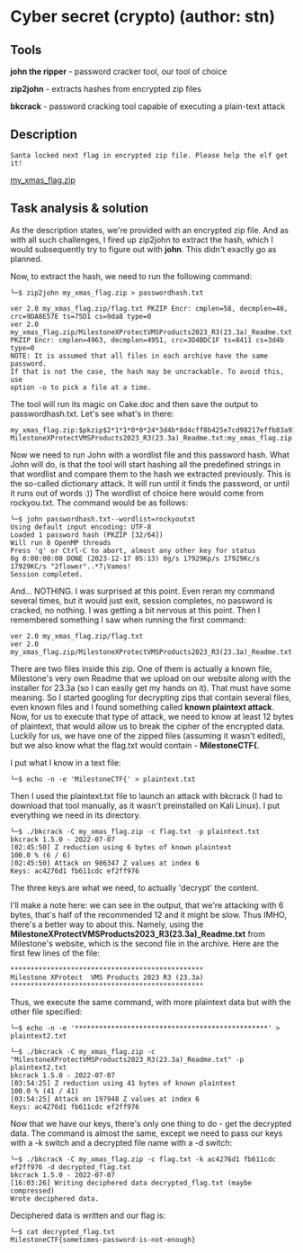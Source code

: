# Cyber secret (crypto) (author: stn)

## Tools

**john the ripper** - password cracker tool, our tool of choice

**zip2john** - extracts hashes from encrypted zip files

**bkcrack** - password cracking tool capable of executing a plain-text attack

## Description

```
Santa locked next flag in encrypted zip file. Please help the elf get it!
```

[my_xmas_flag.zip](./my_xmas_flag.zip)

## Task analysis & solution

As the description states, we're provided with an encrypted zip file. And as with all such challenges, I fired up zip2john to extract the hash, which I would subsequently try to figure out with **john**. This didn't exactly go as planned.

Now, to extract the hash, we need to run the following command:

```shell
└─$ zip2john my_xmas_flag.zip > passwordhash.txt

ver 2.0 my_xmas_flag.zip/flag.txt PKZIP Encr: cmplen=58, decmplen=46, crc=9DA8E57E ts=75D1 cs=9da8 type=0
ver 2.0 my_xmas_flag.zip/MilestoneXProtectVMSProducts2023_R3(23.3a)_Readme.txt PKZIP Encr: cmplen=4963, decmplen=4951, crc=3D4BDC1F ts=8411 cs=3d4b type=0
NOTE: It is assumed that all files in each archive have the same password.
If that is not the case, the hash may be uncrackable. To avoid this, use
option -o to pick a file at a time.

```

The tool will run its magic on Cake.doc and then save the output to passwordhash.txt. Let's see what's in there:

```
my_xmas_flag.zip:$pkzip$2*1*1*0*0*24*3d4b*8d4cff8b425e7cd98217effb83a9139d253c53f7f3413f2b90ec6600c7c39882cf0534f3*2*0*3a*2e*9da8e57e*0*26*0*3a*9da8*d1441b7cc7d40394a532c55258424ec80f1e150e81a045621e7bb6b3ba4264c18923cc3262f83f6488ef985144884668a1408d4cfffb40aa2985*$/pkzip$::my_xmas_flag.zip:flag.txt, MilestoneXProtectVMSProducts2023_R3(23.3a)_Readme.txt:my_xmas_flag.zip
```

Now we need to run John with a wordlist file and this password hash. What John will do, is that the tool will start hashing all the predefined strings in that wordlist and compare them to the hash we extracted previously. This is the so-called dictionary attack. It will run until it finds the password, or until it runs out of words :)) The wordlist of choice here would come from rockyou.txt. The command would be as follows:

```shell
└─$ john passwordhash.txt--wordlist=rockyoutxt                                                                                                                                                                                           
Using default input encoding: UTF-8
Loaded 1 password hash (PKZIP [32/64])
Will run 8 OpenMP threads
Press 'q' or Ctrl-C to abort, almost any other key for status
0g 0:00:00:00 DONE (2023-12-17 05:13) 0g/s 17929Kp/s 17929Kc/s 17929KC/s "2flower"..*7¡Vamos!
Session completed. 

```

And... NOTHING. I was surprised at this point. Even reran my command several times, but it would just exit, session completes, no password is cracked, no nothing. I was getting a bit nervous at this point. Then I remembered something I saw when running the first command:

```
ver 2.0 my_xmas_flag.zip/flag.txt 
ver 2.0 my_xmas_flag.zip/MilestoneXProtectVMSProducts2023_R3(23.3a)_Readme.txt 
```

There are two files inside this zip. One of them is actually a known file, Milestone's very own Readme that we upload on our website along with the installer for 23.3a (so I can easily get my hands on it). That must have some meaning. So I started googling for decrypting zips that contain several files, even known files and I found something called **known plaintext attack**. Now, for us to execute that type of attack, we need to know at least 12 bytes of plaintext, that would allow us to break the cipher of the encrypted data. Luckily for us, we have one of the zipped files (assuming it wasn't edited), but we also know what the flag.txt would contain - **MilestoneCTF{**. 

I put what I know in a text file:

```shell
└─$ echo -n -e 'MilestoneCTF{' > plaintext.txt
```

Then I used the plaintext.txt file to launch an attack with bkcrack (I had to download that tool manually, as it wasn't preinstalled on Kali Linux). I put everything we need in its directory.

```shell
└─$ ./bkcrack -C my_xmas_flag.zip -c flag.txt -p plaintext.txt
bkcrack 1.5.0 - 2022-07-07
[02:45:50] Z reduction using 6 bytes of known plaintext
100.0 % (6 / 6)
[02:45:50] Attack on 986347 Z values at index 6
Keys: ac4276d1 fb611cdc ef2ff976
```

The three keys are what we need, to actually 'decrypt' the content.

I'll make a note here: we can see in the output, that we're attacking with 6 bytes, that's half of the recommended 12 and it might be slow. Thus IMHO, there's a better way to about this. Namely, using the **MilestoneXProtectVMSProducts2023_R3(23.3a)_Readme.txt** from Milestone's website, which is the second file in the archive. Here are the first few lines of the file:

```
************************************************
Milestone XProtect  VMS Products 2023 R3 (23.3a)
************************************************
```

Thus, we execute the same command, with more plaintext data but with the other file specified:

```shell
└─$ echo -n -e '************************************************' > plaintext2.txt

└─$ ./bkcrack -C my_xmas_flag.zip -c "MilestoneXProtectVMSProducts2023_R3(23.3a)_Readme.txt" -p plaintext2.txt
bkcrack 1.5.0 - 2022-07-07
[03:54:25] Z reduction using 41 bytes of known plaintext
100.0 % (41 / 41)
[03:54:25] Attack on 197948 Z values at index 6
Keys: ac4276d1 fb611cdc ef2ff976
```

Now that we have our keys, there's only one thing to do - get the decrypted data. The command is almost the same, except we need to pass our keys with a -k switch and a decrypted file name with a -d switch:

```shell
└─$ ./bkcrack -C my_xmas_flag.zip -c flag.txt -k ac4276d1 fb611cdc ef2ff976 -d decrypted_flag.txt
bkcrack 1.5.0 - 2022-07-07
[16:03:26] Writing deciphered data decrypted_flag.txt (maybe compressed)
Wrote deciphered data.
```

Deciphered data is written and our flag is:

```shell
└─$ cat decrypted_flag.txt 
MilestoneCTF{sometimes-password-is-not-enough}
```
